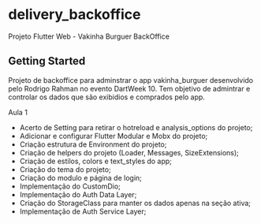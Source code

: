 # delivery_backoffice

Projeto Flutter Web - Vakinha Burguer BackOffice

## Getting Started

Projeto de backoffice para adminstrar o app vakinha_burguer desenvolvido pelo Rodrigo Rahman no evento DartWeek 10. Tem objetivo de admintrar e controlar os dados que são exibidios e comprados pelo app.

Aula 1
- Acerto de Setting para retirar o hotreload e analysis_options do projeto;
- Adicionar e configurar Flutter Modular e Mobx do projeto;
- Criação estrutura de Environment do projeto;
- Criação de helpers do projeto (Loader, Messages, SizeExtensions);
- Criação de estilos, colors e text_styles do app;
- Criação do tema do projeto;
- Criação do modulo e página de login;
- Implementação do CustomDio;
- Implementação do Auth Data Layer;
- Criação do StorageClass para manter os dados apenas na seção ativa;
- Implementação de Auth Service Layer;